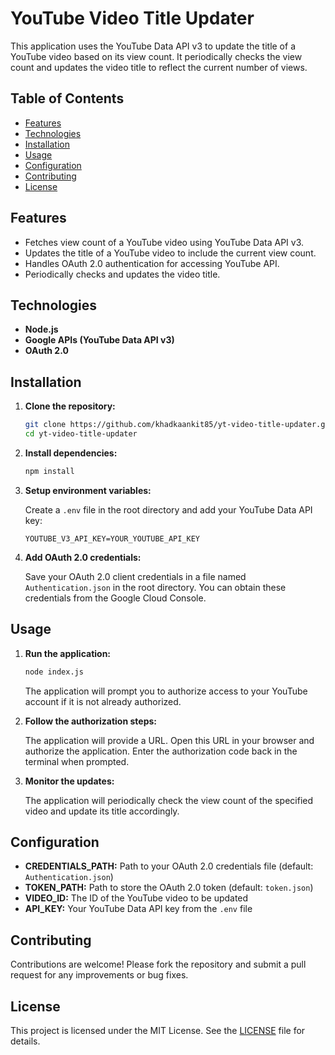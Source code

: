 # YouTube Video Title Updater

This application uses the YouTube Data API v3 to update the title of a YouTube video based on its view count. It periodically checks the view count and updates the video title to reflect the current number of views.

## Table of Contents

- [Features](#features)
- [Technologies](#technologies)
- [Installation](#installation)
- [Usage](#usage)
- [Configuration](#configuration)
- [Contributing](#contributing)
- [License](#license)

## Features

- Fetches view count of a YouTube video using YouTube Data API v3.
- Updates the title of a YouTube video to include the current view count.
- Handles OAuth 2.0 authentication for accessing YouTube API.
- Periodically checks and updates the video title.

## Technologies

- **Node.js**
- **Google APIs (YouTube Data API v3)**
- **OAuth 2.0**

## Installation

1. **Clone the repository:**

   ```bash
   git clone https://github.com/khadkaankit85/yt-video-title-updater.git
   cd yt-video-title-updater
   ```

2. **Install dependencies:**

   ```bash
   npm install
   ```

3. **Setup environment variables:**

   Create a `.env` file in the root directory and add your YouTube Data API key:

   ```env
   YOUTUBE_V3_API_KEY=YOUR_YOUTUBE_API_KEY
   ```

4. **Add OAuth 2.0 credentials:**

   Save your OAuth 2.0 client credentials in a file named `Authentication.json` in the root directory. You can obtain these credentials from the Google Cloud Console.

## Usage

1. **Run the application:**

   ```bash
   node index.js
   ```

   The application will prompt you to authorize access to your YouTube account if it is not already authorized.

2. **Follow the authorization steps:**

   The application will provide a URL. Open this URL in your browser and authorize the application. Enter the authorization code back in the terminal when prompted.

3. **Monitor the updates:**

   The application will periodically check the view count of the specified video and update its title accordingly.

## Configuration

- **CREDENTIALS_PATH:** Path to your OAuth 2.0 credentials file (default: `Authentication.json`)
- **TOKEN_PATH:** Path to store the OAuth 2.0 token (default: `token.json`)
- **VIDEO_ID:** The ID of the YouTube video to be updated
- **API_KEY:** Your YouTube Data API key from the `.env` file

## Contributing

Contributions are welcome! Please fork the repository and submit a pull request for any improvements or bug fixes.

## License

This project is licensed under the MIT License. See the [LICENSE](LICENSE) file for details.

